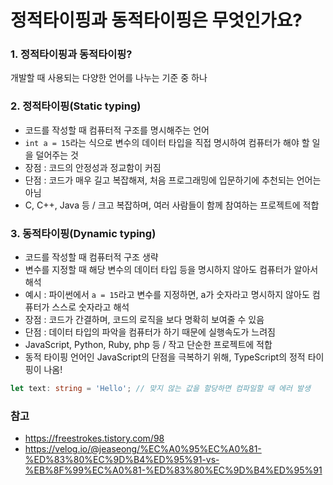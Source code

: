 # 정적타이핑과 동적타이핑은 무엇인가요?
### 1. 정적타이핑과 동적타이핑?
개발할 때 사용되는 다양한 언어를 나누는 기준 중 하나
### 2. 정적타이핑(Static typing)
- 코드를 작성할 때 컴퓨터적 구조를 명시해주는 언어
- ```int a = 15```라는 식으로 변수의 데이터 타입을 직접 명시하여 컴퓨터가 해야 할 일을 덜어주는 것
- 장점 : 코드의 안정성과 정교함이 커짐
- 단점 : 코드가 매우 길고 복잡해져, 처음 프로그래밍에 입문하기에 추천되는 언어는 아님
- C, C++, Java 등 / 크고 복잡하며, 여러 사람들이 함께 참여하는 프로젝트에 적합

### 3. 동적타이핑(Dynamic typing)
- 코드를 작성할 때 컴퓨터적 구조 생략
- 변수를 지정할 때 해당 변수의 데이터 타입 등을 명시하지 않아도 컴퓨터가 알아서 해석
- 예시 : 파이썬에서 ```a = 15```라고 변수를 지정하면, a가 숫자라고 명시하지 않아도 컴퓨터가 스스로 숫자라고 해석
- 장점 : 코드가 간결하며, 코드의 로직을 보다 명확히 보여줄 수 있음
- 단점 : 데이터 타입의 파악을 컴퓨터가 하기 때문에 실행속도가 느려짐
- JavaScript, Python, Ruby, php 등 / 작고 단순한 프로젝트에 적합
- 동적 타이핑 언어인 JavaScript의 단점을 극복하기 위해, TypeScript의 정적 타이핑이 나옴!
```typescript
let text: string = 'Hello'; // 맞지 않는 값을 할당하면 컴파일할 때 에러 발생
```

### 참고
- https://freestrokes.tistory.com/98
- https://velog.io/@jeaseong/%EC%A0%95%EC%A0%81-%ED%83%80%EC%9D%B4%ED%95%91-vs-%EB%8F%99%EC%A0%81-%ED%83%80%EC%9D%B4%ED%95%91
